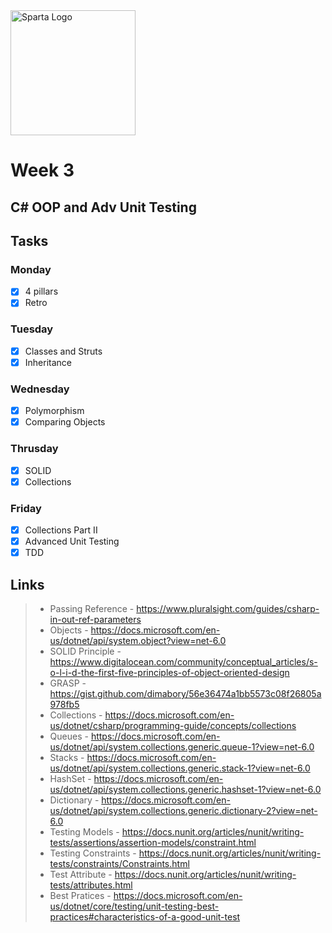 <img src="https://boolerang.co.uk/wp-content/uploads/job-manager-uploads/company_logo/2018/04/SG-Logo-Black.png" alt="Sparta Logo" width="200"/>

# Week 3

## C# OOP and Adv Unit Testing

## Tasks

### Monday
- [x] 4 pillars
- [x] Retro

### Tuesday
- [x] Classes and Struts
- [x] Inheritance

### Wednesday
- [x] Polymorphism
- [x] Comparing Objects

### Thrusday
- [x] SOLID
- [x] Collections

### Friday
- [x] Collections Part II
- [x] Advanced Unit Testing
- [x] TDD

## Links

>- Passing Reference - https://www.pluralsight.com/guides/csharp-in-out-ref-parameters
>- Objects - https://docs.microsoft.com/en-us/dotnet/api/system.object?view=net-6.0
>- SOLID Principle -  https://www.digitalocean.com/community/conceptual_articles/s-o-l-i-d-the-first-five-principles-of-object-oriented-design
>- GRASP - https://gist.github.com/dimabory/56e36474a1bb5573c08f26805a978fb5
>- Collections - https://docs.microsoft.com/en-us/dotnet/csharp/programming-guide/concepts/collections
>- Queues - https://docs.microsoft.com/en-us/dotnet/api/system.collections.generic.queue-1?view=net-6.0
>- Stacks - https://docs.microsoft.com/en-us/dotnet/api/system.collections.generic.stack-1?view=net-6.0
>- HashSet - https://docs.microsoft.com/en-us/dotnet/api/system.collections.generic.hashset-1?view=net-6.0
>- Dictionary - https://docs.microsoft.com/en-us/dotnet/api/system.collections.generic.dictionary-2?view=net-6.0
>- Testing Models - https://docs.nunit.org/articles/nunit/writing-tests/assertions/assertion-models/constraint.html
>- Testing Constraints - https://docs.nunit.org/articles/nunit/writing-tests/constraints/Constraints.html
>- Test Attribute - https://docs.nunit.org/articles/nunit/writing-tests/attributes.html
>- Best Pratices - https://docs.microsoft.com/en-us/dotnet/core/testing/unit-testing-best-practices#characteristics-of-a-good-unit-test
